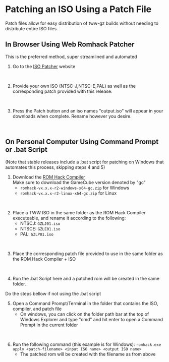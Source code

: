# Patching an ISO Using a Patch File

Patch files allow for easy distribution of tww-gz builds without needing to distribute entire ISO files.  

## In Browser Using Web Romhack Patcher
This is the preferred method, super streamlined and automated

1. Go to the [ISO Patcher](https://geckopatcher.net/) website
<br/>

2. Provide your own ISO (NTSC-J,NTSC-E,PAL) as well as the corresponding patch provided with this release.
<br/>

3. Press the Patch button and an iso names "output.iso" will appear in your downloads when complete. Rename however you desire.
<br/>

## On Personal Computer Using Command Prompt or .bat Script

(Note that stable releases include a .bat script for patching on Windows that automates this process, skipping steps 4 and 5)
1. Download the [ROM Hack Compiler](https://github.com/zsrtp/romhack-compiler/releases)  
  Make sure to download the GameCube version denoted by "gc"
    - `romhack-vx.x.x-r2-windows-x64-gc.zip` for Windows
    - `romhack-vx.x.x-r2-linux-x64-gc.zip` for Linux  
<br/>

2. Place a TWW ISO in the same folder as the ROM Hack Compiler executeable, and rename it according to the following:  
    - NTSCJ: `GZLJ01.iso`
    - NTSCE: `GZLE01.iso`
    - PAL: `GZLP01.iso`  
<br/>

3. Place the corresponding patch file provided to use in the same folder as the ROM Hack Compiler + ISO  
<br/>

4. Run the .bat Script here and a patched rom will be created in the same folder.

Do the steps bellow if not using the .bat script

5. Open a Command Prompt/Terminal in the folder that contains the ISO, compiler, and patch file
    - On windows, you can click on the folder path bar at the top of Windows Explorer and type "cmd" and hit enter to open a Command Prompt in the current folder  
<br/>

6. Run the following command (this example is for Windows): `romhack.exe apply <patch-filename> <input ISO name> <output ISO name>`
    - The patched rom will be created with the filename as <output ISO name> from above
